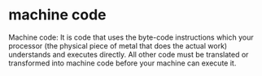 # machine code  

Machine code: It is code that uses the byte-code instructions which your processor (the physical piece of metal that does the actual work) understands and executes directly. All other code must be translated or transformed into machine code before your machine can execute it.
